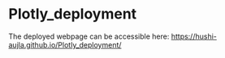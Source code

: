 # Plotly_deployment
The deployed webpage can be accessible here: https://hushi-aujla.github.io/Plotly_deployment/
